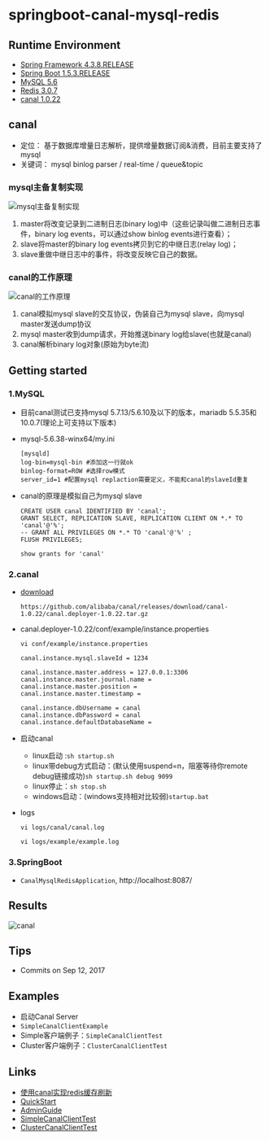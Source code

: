 # springboot-canal-mysql-redis

## Runtime Environment
- [Spring Framework 4.3.8.RELEASE](http://projects.spring.io/spring-framework)
- [Spring Boot 1.5.3.RELEASE](https://projects.spring.io/spring-boot)
- [MySQL 5.6](http://www.mysql.com/)
- [Redis 3.0.7](https://redis.io)
- [canal 1.0.22](https://github.com/alibaba/canal)

## canal
- 定位： 基于数据库增量日志解析，提供增量数据订阅&消费，目前主要支持了mysql
- 关键词： mysql binlog parser / real-time / queue&topic

### mysql主备复制实现

![mysql主备复制实现](http://dl.iteye.com/upload/attachment/0080/3086/468c1a14-e7ad-3290-9d3d-44ac501a7227.jpg)

1. master将改变记录到二进制日志(binary log)中（这些记录叫做二进制日志事件，binary log events，可以通过show binlog events进行查看）；
2. slave将master的binary log events拷贝到它的中继日志(relay log)；
3. slave重做中继日志中的事件，将改变反映它自己的数据。

### canal的工作原理

![canal的工作原理](http://dl.iteye.com/upload/attachment/0080/3107/c87b67ba-394c-3086-9577-9db05be04c95.jpg)

1. canal模拟mysql slave的交互协议，伪装自己为mysql slave，向mysql master发送dump协议
2. mysql master收到dump请求，开始推送binary log给slave(也就是canal)
3. canal解析binary log对象(原始为byte流)

## Getting started
### 1.MySQL
- 目前canal测试已支持mysql 5.7.13/5.6.10及以下的版本，mariadb 5.5.35和10.0.7(理论上可支持以下版本)
- mysql-5.6.38-winx64/my.ini

	```
	[mysqld]
	log-bin=mysql-bin #添加这一行就ok
	binlog-format=ROW #选择row模式
	server_id=1 #配置mysql replaction需要定义，不能和canal的slaveId重复
	```
- canal的原理是模拟自己为mysql slave

	```
	CREATE USER canal IDENTIFIED BY 'canal';
	GRANT SELECT, REPLICATION SLAVE, REPLICATION CLIENT ON *.* TO 'canal'@'%';
	-- GRANT ALL PRIVILEGES ON *.* TO 'canal'@'%' ;
	FLUSH PRIVILEGES;

	show grants for 'canal'
	```
### 2.canal
- [download](https://github.com/alibaba/canal/releases)
	```
	https://github.com/alibaba/canal/releases/download/canal-1.0.22/canal.deployer-1.0.22.tar.gz
	```

- canal.deployer-1.0.22/conf/example/instance.properties

	```
	vi conf/example/instance.properties

	canal.instance.mysql.slaveId = 1234

	canal.instance.master.address = 127.0.0.1:3306
	canal.instance.master.journal.name =
	canal.instance.master.position =
	canal.instance.master.timestamp =

	canal.instance.dbUsername = canal
	canal.instance.dbPassword = canal
	canal.instance.defaultDatabaseName =
	```
- 启动canal
    - linux启动 :`sh startup.sh`
    - linux带debug方式启动：(默认使用suspend=n，阻塞等待你remote debug链接成功)`sh startup.sh debug 9099`
    - linux停止：`sh stop.sh`
    - windows启动：(windows支持相对比较弱)`startup.bat`
- logs

	```
	vi logs/canal/canal.log

	vi logs/example/example.log
	```
### 3.SpringBoot
- `CanalMysqlRedisApplication`, http://localhost:8087/

## Results
![canal](http://s1.wailian.download/2018/01/03/canal.png)

## Tips
* Commits on Sep 12, 2017

## Examples
- 启动Canal Server
- `SimpleCanalClientExample`
- Simple客户端例子：`SimpleCanalClientTest`
- Cluster客户端例子：`ClusterCanalClientTest`

## Links
- [使用canal实现redis缓存刷新](https://github.com/Ac-heron/hero-canal)
- [QuickStart](https://github.com/alibaba/canal/wiki/QuickStart)
- [AdminGuide](https://github.com/alibaba/canal/wiki/AdminGuide)
- [SimpleCanalClientTest](https://github.com/alibaba/canal/blob/master/example/src/main/java/com/alibaba/otter/canal/example/SimpleCanalClientTest.java)
- [ClusterCanalClientTest](https://github.com/alibaba/canal/blob/master/example/src/main/java/com/alibaba/otter/canal/example/ClusterCanalClientTest.java)
